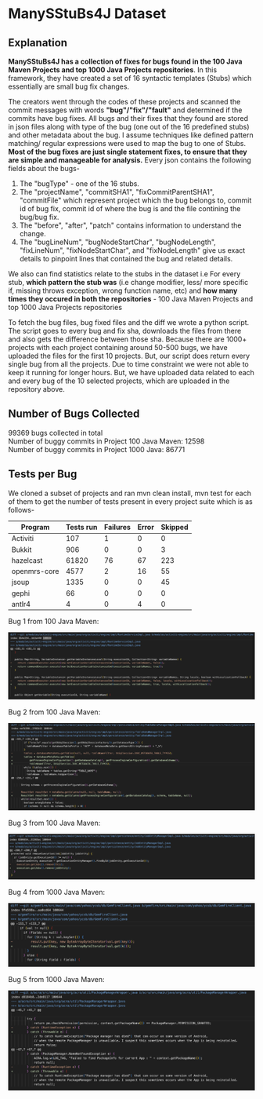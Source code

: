 # ManySStuBs4J Dataset

## Explanation
**ManySStuBs4J has a collection of fixes for bugs found in the 100 Java Maven Projects and top 1000 Java Projects repositories**. In this framework, they have created a set of 16 syntactic templates (Stubs) which essentially are small bug fix changes. 

The creators went through the codes of these projects and scanned the commit messages with words **"bug"/"fix"/"fault"** and determined if the commits have bug fixes. All bugs and their fixes that they found are stored in json files along with type of the bug (one out of the 16 predefined stubs) and other metadata about the bug. I assume techniques like defined pattern matching/ regular expressions were used to map the bug to one of Stubs.
**Most of the bug fixes are just single statement fixes, to ensure that they are simple and manageable for analysis.** 
Every json contains the following fields about the bugs-
1. The "bugType" - one of the 16 stubs.
2. The "projectName", "commitSHA1", "fixCommitParentSHA1", "commitFile" which represent project which the bug belongs to, commit id of bug fix, commit id of where the bug is  and the file contining the bug/bug fix.
3. The "before", "after", "patch" contains information to understand the change.
4. The "bugLineNum", "bugNodeStartChar", "bugNodeLength", "fixLineNum", "fixNodeStartChar", and "fixNodeLength" give us exact details to pinpoint lines that contained the bug and related details.
   
We also can find statistics relate to the stubs in the dataset i.e For every stub, **which pattern the stub was** (i.e change modifier, less/ more specific if, missing throws exception, wrong function name, etc) and **how many times they occured in both the repositories** - 100 Java Maven Projects and top 1000 Java Projects repositories

To fetch the bug files, bug fixed files and the diff we wrote a python script. The script goes to every bug and fix sha, downloads the files from there and also gets the difference between those sha. Because there are 1000+ projects with each project containing around 50-500 bugs, we have uploaded the files for the first 10 projects. But, our script does return every single bug from all the projects. Due to time constraint we were not able to keep it running for longer hours. But, we have uploaded data related to each and every bug of the 10 selected projects, which are uploaded in the repository above.

## Number of Bugs Collected

99369 bugs collected in total <br>
Number of buggy commits in Project 100 Java Maven: 12598  <br>
Number of buggy commits in Project 1000 Java: 86771 <br>


## Tests per Bug
We cloned a subset of projects and ran mvn clean install, mvn test for each of them to get the number of tests present in every project suite which is as follows-

| Program | Tests run | Failures | Error | Skipped |
| --- | --- | --- | --- | --- |
| Activiti | 107 | 1 | 0 | 0 |
| Bukkit | 906 | 0 |0 | 3 |
| hazelcast | 61820 | 76 | 67 | 223 |
| openmrs-core | 4577 | 2 | 16 | 55 |
| jsoup | 1335 | 0 | 0 | 45 |
| gephi | 66 | 0 | 0 | 0 |
| antlr4 | 4 | 0 | 4 | 0 |

Bug 1 from 100 Java Maven: 

![alt text](https://github.com/ShreyaChaudhary1211/CS527-Project/blob/main/images/ManySStuBs4J_Bug1.png)


Bug 2 from 100 Java Maven: 

![alt text](https://github.com/ShreyaChaudhary1211/CS527-Project/blob/main/images/ManySStuBs4J_Bug2.png)


Bug 3 from 100 Java Maven: 

![alt text](https://github.com/ShreyaChaudhary1211/CS527-Project/blob/main/images/ManySStuBs4J_Bug3.png)



Bug 4 from 1000 Java Maven: 

![alt text](https://github.com/ShreyaChaudhary1211/CS527-Project/blob/main/images/ManySStuBs4J_Bug4.png)



Bug 5 from 1000 Java Maven: 

![alt text](https://github.com/ShreyaChaudhary1211/CS527-Project/blob/main/images/ManySStuBs4J_Bug5.png)


